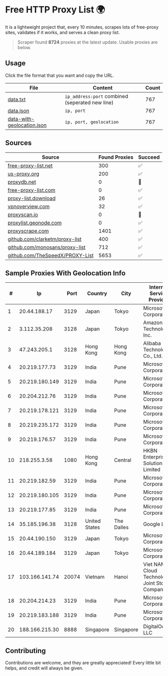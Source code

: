 
# Free HTTP Proxy List 🌍

It is a lightweight project that, every 10 minutes, scrapes lots of free-proxy sites, validates if it works, and serves a clean proxy list.


> Scraper found **8724** proxies at the latest update. Usable proxies are below.

## Usage

Click the file format that you want and copy the URL.


|File|Content|Count|
|----|-------|-----|
|[data.txt](https://raw.githubusercontent.com/themiralay/Proxy-List-World/master/data.txt)|`ip_address:port` combined (seperated new line)|767|
|[data.json](https://raw.githubusercontent.com/themiralay/Proxy-List-World/master/data.json)|`ip, port`|767|
|[data-with-geolocation.json](https://raw.githubusercontent.com/themiralay/Proxy-List-World/master/data-with-geolocation.json)|`ip, port, geolocation`|767|

## Sources

|Source|Found Proxies|Succeed|
|------|-------------|-------|
|[free-proxy-list.net](https://free-proxy-list.net)|300|✅|
|[us-proxy.org](https://www.us-proxy.org)|200|✅|
|[proxydb.net](http://proxydb.net)|0|🚫|
|[free-proxy-list.com](https://free-proxy-list.com/?page=&port=&type%5B%5D=http&type%5B%5D=https&up_time=0&search=Search)|0|✅|
|[proxy-list.download](https://www.proxy-list.download/HTTP)|26|✅|
|[vpnoverview.com](https://vpnoverview.com/privacy/anonymous-browsing/free-proxy-servers)|32|✅|
|[proxyscan.io](https://www.proxyscan.io)|0|🚫|
|[proxylist.geonode.com](https://proxylist.geonode.com/api/proxy-list?limit=300&page=1&sort_by=lastChecked&sort_type=desc&protocols=http,https)|0|✅|
|[proxyscrape.com](https://api.proxyscrape.com/v2/?request=displayproxies&protocol=http&timeout=10000&country=all&ssl=all&anonymity=all)|1401|✅|
|[github.com/clarketm/proxy-list](https://raw.githubusercontent.com/clarketm/proxy-list/master/proxy-list-raw.txt)|400|✅|
|[github.com/monosans/proxy-list](https://raw.githubusercontent.com/monosans/proxy-list/main/proxies/http.txt)|712|✅|
|[github.com/TheSpeedX/PROXY-List](https://raw.githubusercontent.com/TheSpeedX/PROXY-List/master/http.txt)|5653|✅|


## Sample Proxies With Geolocation Info

|#|Ip|Port|Country|City|Internet Service Provider|
|-|--|----|-------|----|-------------------------|
|1|20.44.188.17|3129|Japan|Tokyo|Microsoft Corporation|
|2|3.112.35.208|3128|Japan|Tokyo|Amazon Technologies Inc.|
|3|47.243.205.1|3128|Hong Kong|Hong Kong|Alibaba (US) Technology Co., Ltd.|
|4|20.219.177.73|3129|India|Pune|Microsoft Corporation|
|5|20.219.180.149|3129|India|Pune|Microsoft Corporation|
|6|20.204.212.76|3129|India|Pune|Microsoft Corporation|
|7|20.219.178.121|3129|India|Pune|Microsoft Corporation|
|8|20.219.235.172|3129|India|Pune|Microsoft Corporation|
|9|20.219.176.57|3129|India|Pune|Microsoft Corporation|
|10|218.255.3.58|1080|Hong Kong|Central|HKBN Enterprise Solutions HK Limited|
|11|20.219.182.59|3129|India|Pune|Microsoft Corporation|
|12|20.219.180.105|3129|India|Pune|Microsoft Corporation|
|13|20.219.177.85|3129|India|Pune|Microsoft Corporation|
|14|35.185.196.38|3128|United States|The Dalles|Google LLC|
|15|20.44.190.150|3129|Japan|Tokyo|Microsoft Corporation|
|16|20.44.189.184|3129|Japan|Tokyo|Microsoft Corporation|
|17|103.166.141.74|20074|Vietnam|Hanoi|Viet NAM Cloud Technology Joint Stock Company|
|18|20.204.214.23|3129|India|Pune|Microsoft Corporation|
|19|20.219.183.188|3129|India|Pune|Microsoft Corporation|
|20|188.166.215.30|8888|Singapore|Singapore|DigitalOcean, LLC|



## Contributing

Contributions are welcome, and they are greatly appreciated! Every
little bit helps, and credit will always be given.


